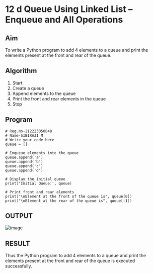 # 12 d Queue Using Linked List – Enqueue and All Operations

## Aim

To write a Python program to add 4 elements to a queue and print the elements present at the front and rear of the queue.

## Algorithm

1. Start  
2. Create a queue  
3. Append elements to the queue  
4. Print the front and rear elements in the queue  
5. Stop

## Program

```
# Reg.No-212223050048
# Name-SIBIRAJI M
# Write your code here
queue = []

# Enqueue elements into the queue
queue.append('a')
queue.append('b')
queue.append('c')
queue.append('d')

# Display the initial queue
print('Initial Queue:', queue)

# Print front and rear elements
print("\nElement at the front of the queue is", queue[0])
print("\nElement at the rear of the queue is", queue[-1])
```

## OUTPUT

![image](https://github.com/user-attachments/assets/71903172-ff43-4479-9746-7190adf3ff77)

## RESULT
Thus the Python program to add 4 elements to a queue and print the elements present at the front and rear of the queue is executed successfully.
